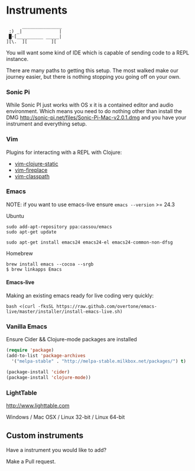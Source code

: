 # Instruments

```
      _______________
 :) _|              |
 █-[__________ _____|
][\.  ][         ][
```

You will want some kind of IDE which is capable of sending code to a REPL instance.

There are many paths to getting this setup.
The most walked make our journey easier,
but there is nothing stopping you going off on your own.

### Sonic Pi

While Sonic PI just works with OS x it is a contained editor and audio environment. Which means you need to do nothing other than install the DMG http://sonic-pi.net/files/Sonic-Pi-Mac-v2.0.1.dmg and you have your instrument and everything setup.

### Vim

Plugins for interacting with a REPL with Clojure:

* [vim-clojure-static](https://github.com/guns/vim-clojure-static)
* [vim-fireplace](https://github.com/tpope/vim-fireplace)
* [vim-classpath](https://github.com/tpope/vim-classpath)


### Emacs

NOTE: if you want to use emacs-live ensure `emacs --version` >= 24.3

Ubuntu

```shell
sudo add-apt-repository ppa:cassou/emacs
sudo apt-get update

sudo apt-get install emacs24 emacs24-el emacs24-common-non-dfsg
````

Homebrew

```shell
brew install emacs --cocoa --srgb
$ brew linkapps Emacs
```

#### Emacs-live

Making an existing emacs ready for live coding very quickly:

```shell
bash <(curl -fksSL https://raw.github.com/overtone/emacs-live/master/installer/install-emacs-live.sh)
```

### Vanilla Emacs

Ensure Cider && Clojure-mode packages are installed

```lisp
(require 'package)
(add-to-list 'package-archives
  '("melpa-stable" . "http://melpa-stable.milkbox.net/packages/") t)

(package-install 'cider)
(package-install 'clojure-mode))
```

### LightTable

http://www.lighttable.com

Windows / Mac OSX / Linux 32-bit / Linux 64-bit

## Custom instruments

Have a instrument you would like to add?

Make a Pull request.
